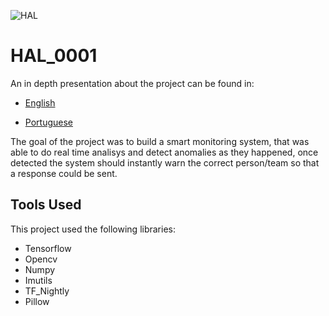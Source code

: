![HAL](https://upload.wikimedia.org/wikipedia/commons/f/f6/HAL9000.svg)
# HAL_0001

An in depth presentation about the project can be found in:

* [English](https://docs.google.com/presentation/d/1MNS-WyniINodNyv9Qj6EDpsUS1ogkCMyZAL5Tle-HYQ/edit?usp=sharing)

* [Portuguese](https://docs.google.com/presentation/d/1-txrnPy6nKtapB-jqU2r8A2qnjWGymjaPmgHAwHSQXI/edit?usp=sharing)

The goal of the project was to build a smart monitoring system, that was able to do real time analisys and detect anomalies as they happened, once detected the system should instantly warn the correct person/team so that a response could be sent.

## Tools Used

This project used the following libraries:

* Tensorflow
* Opencv
* Numpy
* Imutils
* TF_Nightly
* Pillow


